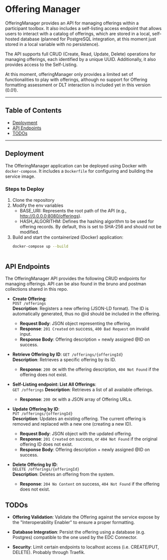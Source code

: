 # Offering Manager

OfferingManager provides an API for managing offerings within a participant toolbox. 
It also includes a self-listing access endpoint that allows users to interact with a catalog of offerings, 
which are stored in a local, self-hosted database (planned for PostgreSQL integration, 
at this moment just stored in a local variable with no persistence).

The API supports full CRUD (Create, Read, Update, Delete) operations for managing offerings, 
each identified by a unique UUID. Additionally, it also provides access to the Self-Listing.

At this moment, offeringManager only provides a limited set of functionalities to play with offerings, although no support for Offering formatting assessment or DLT interaction is included yet in this version (0.01).

---

## Table of Contents
- [Deployment](#deployment)
- [API Endpoints](#api-endpoints)
- [TODOs](#todos)

---

## Deployment

The OfferingManager application can be deployed using Docker with `docker-compose`. 
It includes a `Dockerfile` for configuring and building the service image.

### Steps to Deploy
1. Clone the repository
2. Modify the env variables
   - BASE_URI: Represents the root path of the API (e.g., http://0.0.0.0:8080/offerings).
   - HASH_ALGORITHM: Defines the hashing algorithm to be used for offering records. 
   By default, this is set to SHA-256 and should not be modified.
3. Build and start the containerized (Docker) application:
   ```bash
   docker-compose up --build
    
## API Endpoints

The OfferingManager API provides the following CRUD endpoints for managing offerings. 
API can be also found in the bruno and postman collections shared in this repo.

- **Create Offering**:  
  `POST /offerings`  
  **Description**: Registers a new offering (JSON-LD format). 
The ID is automatically generated, thus no @id should be included in the offering.
    - **Request Body**: JSON object representing the offering.
    - **Response**: `201 Created` on success, `400 Bad Request` on invalid input.
    - **Response Body**: Offering description + newly assigned @ID on success.

- **Retrieve Offering by ID**:
  `GET /offerings/{offeringId}`  
  **Description**: Retrieves a specific offering by its ID.
    - **Response**: `200 OK` with the offering description, `404 Not Found` if the offering does not exist.

- **Self-Listing endpoint: List All Offerings**:  
  `GET /offerings`
  **Description**: Retrieves a list of all available offerings.
    - **Response**: `200 OK` with a JSON array of Offering URLs.

- **Update Offering by ID**:  
  `PUT /offerings/{offeringId}`  
  **Description**: Updates an existing offering. The current offering is removed and replaced with a new one (creating a new ID).
    - **Request Body**: JSON object with the updated offering.
    - **Response**: `201 Created` on success, or `404 Not Found` if the original offering ID does not exist.
    - **Response Body**: Offering description + newly assigned @ID on success.

- **Delete Offering by ID**:  
  `DELETE /offerings/{offeringId}`  
  **Description**: Deletes an offering from the system.
    - **Response**: `204 No Content` on success, `404 Not Found` if the offering does not exist.

## TODOs

- **Offering Validation**:
Validate the Offering against the service expose by the "Interoperability Enabler" to ensure a proper formatting.

- **Database Integration**:
Persist the offering using a database (e.g. Postgres) compatible to the one used by the EDC Connector.

- **Security**:
Limit certain endpoints to localhost access (i.e. CREATE/PUT, DELETE). Probably through Traefik.


